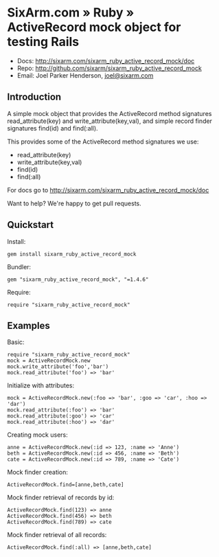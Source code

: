 # SixArm.com » Ruby » <br> ActiveRecord mock object for testing Rails

* Docs: <http://sixarm.com/sixarm_ruby_active_record_mock/doc>
* Repo: <http://github.com/sixarm/sixarm_ruby_active_record_mock>
* Email: Joel Parker Henderson, <joel@sixarm.com>


## Introduction

A simple mock object that provides the ActiveRecord method
signatures read_attribute(key) and write_attribute(key,val),
and simple record finder signatures find(id) and find(:all).

This provides some of the ActiveRecord method signatures we use:

  * read_attribute(key)
  * write_attribute(key,val)
  * find(id)
  * find(:all)

For docs go to <http://sixarm.com/sixarm_ruby_active_record_mock/doc>

Want to help? We're happy to get pull requests.


## Quickstart

Install:

    gem install sixarm_ruby_active_record_mock

Bundler:

    gem "sixarm_ruby_active_record_mock", "=1.4.6"

Require:

    require "sixarm_ruby_active_record_mock"


## Examples

Basic:

    require "sixarm_ruby_active_record_mock"
    mock = ActiveRecordMock.new
    mock.write_attribute('foo','bar')
    mock.read_attribute('foo') => 'bar'

Initialize with attributes:

    mock = ActiveRecordMock.new(:foo => 'bar', :goo => 'car', :hoo => 'dar')
    mock.read_attribute(:foo') => 'bar'
    mock.read_attribute(:goo') => 'car'
    mock.read_attribute(:hoo') => 'dar'

Creating mock users:

    anne = ActiveRecordMock.new(:id => 123, :name => 'Anne')
    beth = ActiveRecordMock.new(:id => 456, :name => 'Beth')
    cate = ActiveRecordMock.new(:id => 789, :name => 'Cate')

Mock finder creation:

    ActiveRecordMock.find=[anne,beth,cate]

Mock finder retrieval of records by id:

    ActiveRecordMock.find(123) => anne
    ActiveRecordMock.find(456) => beth
    ActiveRecordMock.find(789) => cate

Mock finder retrieval of all records:

    ActiveRecordMock.find(:all) => [anne,beth,cate]


